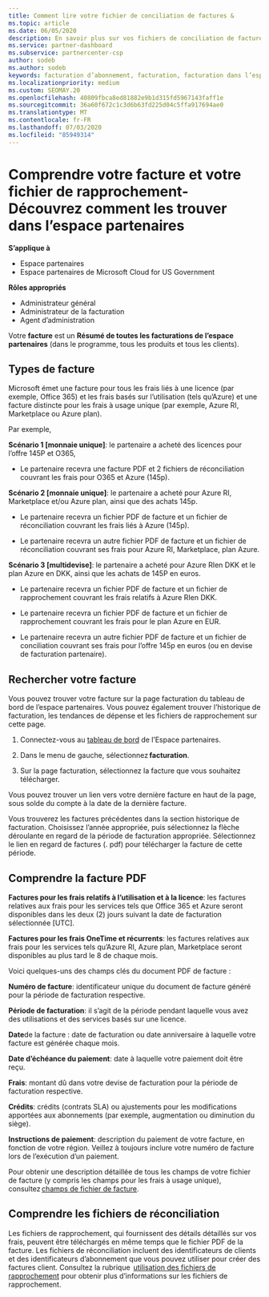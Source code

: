 ```yaml
---
title: Comment lire votre fichier de conciliation de factures &
ms.topic: article
ms.date: 06/05/2020
description: En savoir plus sur vos fichiers de conciliation de factures &. Votre facture indique les frais relatifs à l’espace partenaires dans le programme, les produits et les clients pour cette période mensuelle.
ms.service: partner-dashboard
ms.subservice: partnercenter-csp
author: sodeb
ms.author: sodeb
keywords: facturation d’abonnement, facturation, facturation dans l’espace partenaires, facturation de l’espace partenaires, lire ma facture, facture, facture de l’espace partenaires, facture CSP, où est ma facture ?
ms.localizationpriority: medium
ms.custom: SEOMAY.20
ms.openlocfilehash: 40809fbca8ed81882e9b1d315fd5967143faff1e
ms.sourcegitcommit: 36a60f672c1c3d6b63fd225d04c5ffa917694ae0
ms.translationtype: MT
ms.contentlocale: fr-FR
ms.lasthandoff: 07/03/2020
ms.locfileid: "85949314"
---
```

# <a name="understand-your-bill-and-reconciliation-file---learn-how-to-find-them-in-partner-center"></a>Comprendre votre facture et votre fichier de rapprochement-Découvrez comment les trouver dans l’espace partenaires

**S’applique à**

- Espace partenaires
- Espace partenaires de Microsoft Cloud for US Government

**Rôles appropriés**

- Administrateur général
- Administrateur de la facturation
- Agent d’administration


Votre **facture** est un **Résumé de toutes les facturations de l’espace partenaires** (dans le programme, tous les produits et tous les clients). 

## <a name="invoice-types"></a>Types de facture

Microsoft émet une facture pour tous les frais liés à une licence (par exemple, Office 365) et les frais basés sur l’utilisation (tels qu’Azure) et une facture distincte pour les frais à usage unique (par exemple, Azure RI, Marketplace ou Azure plan).

Par exemple,  

**Scénario 1 [monnaie unique]**: le partenaire a acheté des licences pour l’offre 145P et O365,  

- Le partenaire recevra une facture PDF et 2 fichiers de réconciliation couvrant les frais pour O365 et Azure (145p).  

**Scénario 2 [monnaie unique]**: le partenaire a acheté pour Azure RI, Marketplace et/ou Azure plan, ainsi que des achats 145p.

- Le partenaire recevra un fichier PDF de facture et un fichier de réconciliation couvrant les frais liés à Azure (145p). 

- Le partenaire recevra un autre fichier PDF de facture et un fichier de réconciliation couvrant ses frais pour Azure RI, Marketplace, plan Azure. 

**Scénario 3 [multidevise]**: le partenaire a acheté pour Azure RIen DKK et le plan Azure en DKK, ainsi que les achats de 145P en euros.

- Le partenaire recevra un fichier PDF de facture et un fichier de rapprochement couvrant les frais relatifs à Azure RIen DKK. 

- Le partenaire recevra un fichier PDF de facture et un fichier de rapprochement couvrant les frais pour le plan Azure en EUR. 

- Le partenaire recevra un autre fichier PDF de facture et un fichier de conciliation couvrant ses frais pour l’offre 145p en euros (ou en devise de facturation partenaire). 

## <a name="find-your-bill"></a>Rechercher votre facture 

Vous pouvez trouver votre facture sur la page facturation du tableau de bord de l’espace partenaires. Vous pouvez également trouver l’historique de facturation, les tendances de dépense et les fichiers de rapprochement sur cette page. 

1. Connectez-vous au [tableau de bord](https://partner.microsoft.com/dashboard/home) de l’Espace partenaires. 

2. Dans le menu de gauche, sélectionnez **facturation**. 

3. Sur la page facturation, sélectionnez la facture que vous souhaitez télécharger. 

Vous pouvez trouver un lien vers votre dernière facture en haut de la page, sous solde du compte à la date de la dernière facture. 

Vous trouverez les factures précédentes dans la section historique de facturation. Choisissez l’année appropriée, puis sélectionnez la flèche déroulante en regard de la période de facturation appropriée. Sélectionnez le lien en regard de factures (. pdf) pour télécharger la facture de cette période. 

## <a name="understanding-invoice-pdf"></a>Comprendre la facture PDF 

**Factures pour les frais relatifs à l’utilisation et à la licence**: les factures relatives aux frais pour les services tels que Office 365 et Azure seront disponibles dans les deux (2) jours suivant la date de facturation sélectionnée [UTC].  

**Factures pour les frais OneTime et récurrents**: les factures relatives aux frais pour les services tels qu’Azure RI, Azure plan, Marketplace seront disponibles au plus tard le 8 de chaque mois.  

Voici quelques-uns des champs clés du document PDF de facture :

**Numéro de facture**: identificateur unique du document de facture généré pour la période de facturation respective. 

**Période de facturation**: il s’agit de la période pendant laquelle vous avez des utilisations et des services basés sur une licence. 

**Date**de la facture : date de facturation ou date anniversaire à laquelle votre facture est générée chaque mois. 

**Date d’échéance du paiement**: date à laquelle votre paiement doit être reçu. 

**Frais**: montant dû dans votre devise de facturation pour la période de facturation respective. 

**Crédits**: crédits (contrats SLA) ou ajustements pour les modifications apportées aux abonnements (par exemple, augmentation ou diminution du siège). 

**Instructions de paiement**: description du paiement de votre facture, en fonction de votre région. Veillez à toujours inclure votre numéro de facture lors de l’exécution d’un paiement. 

Pour obtenir une description détaillée de tous les champs de votre fichier de facture (y compris les champs pour les frais à usage unique), consultez [champs de fichier de facture](invoice-file.md). 

## <a name="understand-reconciliation-files"></a>Comprendre les fichiers de réconciliation

 Les fichiers de rapprochement, qui fournissent des détails détaillés sur vos frais, peuvent être téléchargés en même temps que le fichier PDF de la facture. Les fichiers de réconciliation incluent des identificateurs de clients et des identificateurs d’abonnement que vous pouvez utiliser pour créer des factures client. Consultez la rubrique  [utilisation des fichiers de rapprochement](use-the-reconciliation-files.md) pour obtenir plus d’informations sur les fichiers de rapprochement. 
